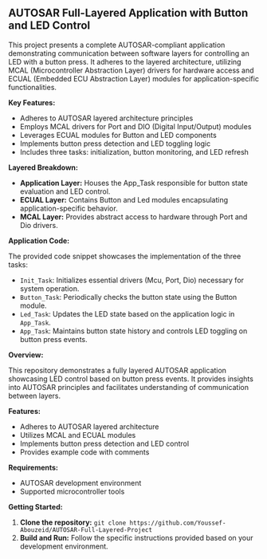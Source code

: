 ## AUTOSAR Full-Layered Application with Button and LED Control

This project presents a complete AUTOSAR-compliant application demonstrating communication between software layers for controlling an LED with a button press. It adheres to the layered architecture, utilizing MCAL (Microcontroller Abstraction Layer) drivers for hardware access and ECUAL (Embedded ECU Abstraction Layer) modules for application-specific functionalities.

**Key Features:**

- Adheres to AUTOSAR layered architecture principles
- Employs MCAL drivers for Port and DIO (Digital Input/Output) modules
- Leverages ECUAL modules for Button and LED components
- Implements button press detection and LED toggling logic
- Includes three tasks: initialization, button monitoring, and LED refresh

**Layered Breakdown:**

- **Application Layer:** Houses the App_Task responsible for button state evaluation and LED control.
- **ECUAL Layer:** Contains Button and Led modules encapsulating application-specific behavior.
- **MCAL Layer:** Provides abstract access to hardware through Port and Dio drivers.

**Application Code:**

The provided code snippet showcases the implementation of the three tasks:

- `Init_Task`: Initializes essential drivers (Mcu, Port, Dio) necessary for system operation.
- `Button_Task`: Periodically checks the button state using the Button module.
- `Led_Task`: Updates the LED state based on the application logic in `App_Task`.
- `App_Task`: Maintains button state history and controls LED toggling on button press events.

**Overview:**

This repository demonstrates a fully layered AUTOSAR application showcasing LED control based on button press events. It provides insights into AUTOSAR principles and facilitates understanding of communication between layers.

**Features:**

- Adheres to AUTOSAR layered architecture
- Utilizes MCAL and ECUAL modules
- Implements button press detection and LED control
- Provides example code with comments

**Requirements:**

- AUTOSAR development environment
- Supported microcontroller tools

**Getting Started:**

1. **Clone the repository:** `git clone https://github.com/Youssef-Abouzeid/AUTOSAR-Full-Layered-Project`
2. **Build and Run:** Follow the specific instructions provided based on your development environment.


